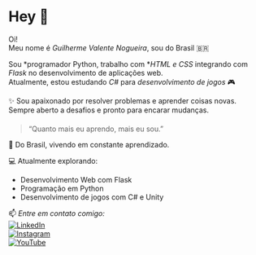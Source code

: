 # Hey 👋

Oi!  
Meu nome é *Guilherme Valente Nogueira*, sou do Brasil 🇧🇷  

Sou *programador Python, trabalho com **HTML e CSS* integrando com *Flask* no desenvolvimento de aplicações web.  
Atualmente, estou estudando *C#* para *desenvolvimento de jogos* 🎮  

✨ Sou apaixonado por resolver problemas e aprender coisas novas.  
Sempre aberto a desafios e pronto para encarar mudanças.  

####  
> “Quanto mais eu aprendo, mais eu sou.”  

📍 Do Brasil, vivendo em constante aprendizado.  

💻 Atualmente explorando:
- Desenvolvimento Web com Flask  
- Programação em Python  
- Desenvolvimento de jogos com C# e Unity  

📫 *Entre em contato comigo:*  
[![LinkedIn](https://img.shields.io/badge/-LinkedIn-0077B5?style=flat&logo=LinkedIn&logoColor=white)](https://www.linkedin.com)  
[![Instagram](https://img.shields.io/badge/-Instagram-E4405F?style=flat&logo=Instagram&logoColor=white)](https://www.instagram.com)  
[![YouTube](https://img.shields.io/badge/-YouTube-FF0000?style=flat&logo=YouTube&logoColor=white)](https://www.youtube.com)
